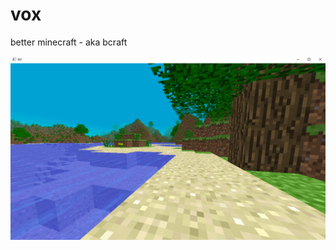 # vox
better minecraft - aka bcraft

![alt text](https://github.com/J0NY97/vox/blob/master/Untitled.png?raw=true)
